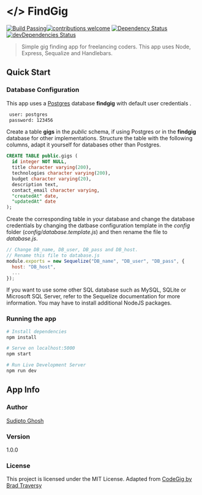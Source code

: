 # </> FindGig

[![Build Passing](https://img.shields.io/circleci/project/github/sudiptog81/findgig.svg?style=flat-square)](https://circleci.com/gh/sudiptog81/findgig/)[![contributions welcome](https://img.shields.io/badge/contributions-welcome-brightgreen.svg?style=flat-square)](https://github.com/sudiptog81/findgig/issues) [![Dependency Status](https://img.shields.io/david/sudiptog81/findgig.svg?style=flat-square)](https://david-dm.org/sudiptog81/findgig) [![devDependencies Status](https://img.shields.io/david/dev/sudiptog81/findgig.svg?style=flat-square)](https://david-dm.org/sudiptog81/findgig?type=dev)

> Simple gig finding app for freelancing coders. This app uses Node, Express, Sequalize and Handlebars.

## Quick Start

### Database Configuration

This app uses a [Postgres](https://www.postgresql.org/) database **findgig** with default user credentials .

```bash
 user: postgres
 password: 123456
```

Create a table **gigs** in the _public_ schema, if using Postgres or in the **findgig** database for other implementations. Structure the table with the following columns, adapt it yourself for databases other than Postgres.

```sql
CREATE TABLE public.gigs (
  id integer NOT NULL,
  title character varying(200),
  technologies character varying(200),
  budget character varying(20),
  description text,
  contact_email character varying,
  "createdAt" date,
  "updatedAt" date
);
```

Create the corresponding table in your database and change the database credentials by changing the datbase configuration template in the _config_ folder (_config/database.template.js_) and then rename the file to _database.js_.

```js
// Change DB_name, DB_user, DB_pass and DB_host.
// Rename this file to database.js
module.exports = new Sequelize("DB_name", "DB_user", "DB_pass", {
  host: "DB_host",
  ...
});
```

If you want to use some other SQL database such as MySQL, SQLite or Microsoft SQL Server, refer to the Sequelize documentation for more information. You may have to install additional NodeJS packages.

### Running the app

```bash
# Install dependencies
npm install

# Serve on localhost:5000
npm start

# Run Live Development Server
npm run dev
```

## App Info

### Author

[Sudipto Ghosh](https://sudipto.ghosh.pro)

### Version

1.0.0

### License

This project is licensed under the MIT License.
Adapted from [CodeGig by Brad Traversy](https://github.com/bradtraversy/codegig)
